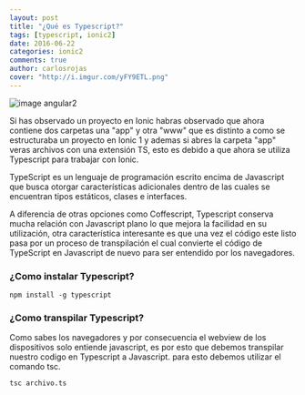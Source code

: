```yaml
---
layout: post
title: "¿Qué es Typescript?"
tags: [typescript, ionic2]  
date: 2016-06-22
categories: ionic2
comments: true
author: carlosrojas
cover: "http://i.imgur.com/yFY9ETL.png"
---
```


<img src="http://i.imgur.com/yFY9ETL.png" class="img-responsive" alt="image angular2"/>

Si has observado un proyecto en Ionic habras observado que ahora contiene dos carpetas una "app" y otra "www" que es distinto a como se estructuraba un proyecto en Ionic 1 y ademas si abres la carpeta "app" veras archivos con una extensión TS, esto 
es debido a que ahora se utiliza Typescript para trabajar con Ionic.

TypeScript es un lenguaje de programación escrito encima de Javascript que busca otorgar características adicionales dentro de las cuales se encuentran tipos estáticos, clases e interfaces. 

A diferencia de otras opciones como Coffescript, Typescript 
conserva mucha relación con Javascript plano lo que mejora la facilidad en su utilización,  otra característica interesante es que una vez el código este listo pasa por un proceso de transpilación el cual convierte el código de TypeScript en Javascript 
de nuevo para ser entendido por los navegadores.

### ¿Como instalar Typescript?


`
npm install -g typescript
`

### ¿Como transpilar Typescript?

Como sabes los navegadores y por consecuencia el webview de los dispositivos solo entiende javascript, es por esto que debemos transpilar nuestro codigo en Typescript a Javascript. para esto debemos utilizar el comando tsc.

`
tsc archivo.ts
`